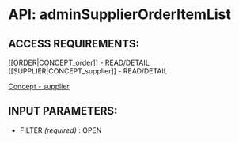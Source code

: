 # API: adminSupplierOrderItemList


## ACCESS REQUIREMENTS: ##
[[ORDER|CONCEPT_order]] - READ/DETAIL
[[SUPPLIER|CONCEPT_supplier]] - READ/DETAIL




[Concept - supplier](concept_supplier)

## INPUT PARAMETERS: ##
  * FILTER _(required)_ : OPEN
